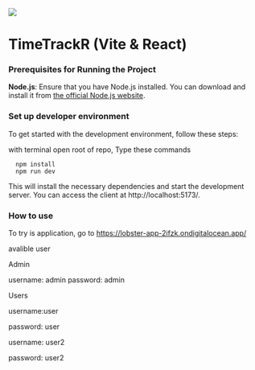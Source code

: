 ![](https://img-new.cgtrader.com/items/3846328/0972fc1a4f/large/emoji-shitpost-3d-model-low-poly-stl-blend.jpg)

# TimeTrackR (Vite & React)

### Prerequisites for Running the Project

**Node.js**: Ensure that you have Node.js installed. You can download and install it from [the official Node.js website](https://nodejs.org/).

### Set up developer environment

To get started with the development environment, follow these steps:

with terminal open root of repo, Type these commands 

      npm install
      npm run dev


This will install the necessary dependencies and start the development server. 
You can access the client at http://localhost:5173/.

### How to use

To try is application, go to https://lobster-app-2ifzk.ondigitalocean.app/

avalible user

Admin

username: admin
password: admin

Users

username:user

password: user


username: user2

password: user2





